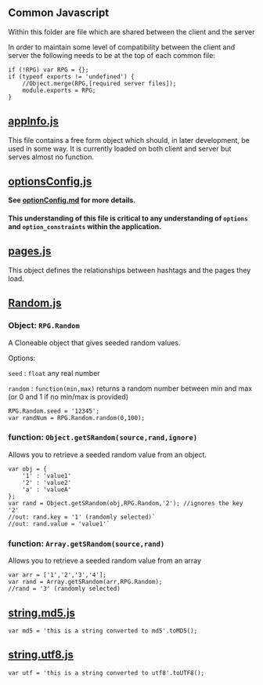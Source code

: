 Common Javascript
-----------------

Within this folder are file which are shared between the client and the server

In order to maintain some level of compatibility between the client and server the following needs to be at the top of each common file:

    if (!RPG) var RPG = {};
    if (typeof exports != 'undefined') {
        //Object.merge(RPG,[required server files]);
        module.exports = RPG;
    }

## [appInfo.js](https://github.com/Probed/RPG/tree/master/common/appInfo.js)

This file contains a free form object which should, in later development, be used in some way. It is currently loaded on both client and server but serves almost no function.

## [optionsConfig.js](https://github.com/Probed/RPG/tree/master/common/optionsConfig.js)

**See [optionConfig.md](https://github.com/Probed/RPG/tree/master/common/optionsConfig.md) for more details.**

#### This understanding of this file is critical to any understanding of `options` and `option_constraints` within the application.

## [pages.js](https://github.com/Probed/RPG/tree/master/common/pages.js)
This object defines the relationships between hashtags and the pages they load.

## [Random.js](https://github.com/Probed/RPG/tree/master/common/Random.js)

### Object: `RPG.Random`

A Cloneable object that gives seeded random values.

Options:

`seed` : `float` any real number

`random` : `function(min,max)` returns a random number between min and max (or 0 and 1 if no min/max is provided)

    RPG.Random.seed = '12345';
    var randNum = RPG.Random.random(0,100);

### function: `Object.getSRandom(source,rand,ignore)`

Allows you to retrieve a seeded random value from an object.

    var obj = {
        '1' : 'value1'
        '2' : 'value2'
        'a' : 'valueA'
    };
    var rand = Object.getSRandom(obj,RPG.Random,'2'); //ignores the key '2'
    //out: rand.key = '1' (randomly selected)`
    //out: rand.value = 'value1'`

### function: `Array.getSRandom(source,rand)`

Allows you to retrieve a seeded random value from an array

    var arr = ['1','2','3','4'];
    var rand = Array.getSRandom(arr,RPG.Random);
    //rand = '3' (randomly selected)

## [string.md5.js](https://github.com/Probed/RPG/tree/master/common/string.md5.js)

`var md5 = 'this is a string converted to md5'.toMD5();`

## [string.utf8.js](https://github.com/Probed/RPG/tree/master/common/string.utf8.js)

`var utf = 'this is a string converted to utf8'.toUTF8();`